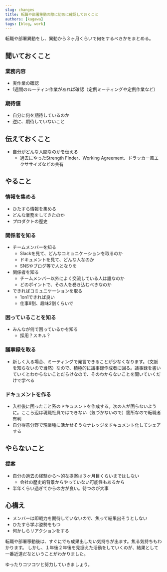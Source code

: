 ```yaml
---
slug: changes
title: 転職や部署移動の際に初めに確認しておくこと
authors: [kagawa]
tags: [blog, work]
---
```


転職や部署異動をし、異動から３ヶ月くらいで何をするべきかをまとめる。

## 聞いておくこと
### 業務内容
- 実作業の確認
- 1週間のルーティン作業があれば確認（定例ミーティングや定例作業など）
### 期待値
- 自分に何を期待しているのか
- 逆に、期待していないこと
## 伝えておくこと
- 自分がどんな人間なのかを伝える
    - 過去にやったStrength FInder、Working Agreement、ドラッカー風エクササイズなどの共有
## やること
### 情報を集める
- ひたすら情報を集める
- どんな業務をしてきたのか
- プロダクトの歴史
### 関係者を知る
- チームメンバーを知る
    - Slackを見て、どんなコミュニケーションを取るのか
    - ドキュメントを見て、どんな人なのか
    - SNSやブログ等で人となりを
- 関係者を知る
    - チームメンバー以外によく交流している人は誰なのか
    - どのポイントで、その人を巻き込むべきなのか
- できればコミュニケーションを取る
    - 1on1できれば良い
    - 仕事8割、趣味2割くらいで
### 困っていることを知る
- みんなが何で困っているかを知る
    - 採用？スキル？
### 議事録を取る
- 新しく入る場合、ミーティングで発言できることが少なくなります。（文脈を知らないので当然）なので、積極的に議事録作成者に回る。議事録を書いていくとわからないことだらけなので、そのわからないことを聞いていくだけで学べる
### ドキュメントを作る
- 入社後に困ったこと系のドキュメントを作成する。次の人が困らないように。ここら辺は現職社員ではできない（気づかないので）箇所なので転職者有利
- 自分得意分野で現業種に活かせそうなナレッジをドキュメント化してシェアする
## やらないこと
### 提案
- 自分の過去の経験から〜的な提案は３ヶ月目くらいまではしない
    - 会社の歴史的背景からやっていない可能性もあるから
- 半年くらい過ぎてからの方が良い。待つのが大事
## 心構え
- メンバーは即戦力を期待していないので、焦って結果出そうとしない
- ひたすら学ぶ姿勢をもつ
- 何かしらリアクションをする


転職や部署移動後は、すぐにでも成果出したい気持ちが出ます。焦る気持ちもわかります。
しかし、１年後２年後を見据えた活動をしていくのが、結果として一番近道だなということがわかりました。

ゆったりコツコツと努力していきましょう。